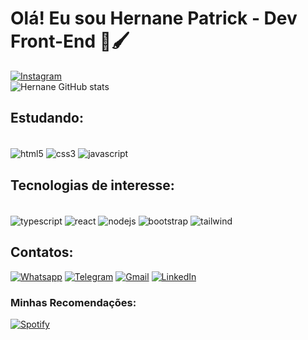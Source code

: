 # Olá! Eu sou Hernane Patrick - Dev Front-End 🎨🖌️


[![Instagram](https://img.shields.io/badge/Instagram-E4405F?style=for-the-badge&logo=instagram&logoColor=white)](https://instagram.com/hernane_.p?igshid=MXhsYjgzaW9ic201dg==)</br>
![Hernane GitHub stats](https://github-readme-stats.vercel.app/api?username=hernanepatrick&show_icons=true&theme=dracula)

## Estudando:
<div style="display:inline_block"></br>
<img align="center" alt="html5" src="https://img.shields.io/badge/HTML5-E34F26?style=for-the-badge&logo=html5&logoColor=white"/>
<img align="center" alt="css3" src="https://img.shields.io/badge/CSS3-1572B6?style=for-the-badge&logo=css3&logoColor=white/">
<img align="center" alt="javascript" src="https://img.shields.io/badge/JavaScript-323330?style=for-the-badge&logo=javascript&logoColor=F7DF1E">
</div>

## Tecnologias de interesse:
<div style="display:inline_block"></br>
<img align="center" alt="typescript" src="https://img.shields.io/badge/TypeScript-007ACC?style=for-the-badge&logo=typescript&logoColor=white">
<img align="center" alt="react" src="https://img.shields.io/badge/React-20232A?style=for-the-badge&logo=react&logoColor=61DAFB">
<img align="center" alt="nodejs" src="https://img.shields.io/badge/Node.js-43853D?style=for-the-badge&logo=node.js&logoColor=white">
<img align="center" alt="bootstrap" src="https://img.shields.io/badge/Bootstrap-563D7C?style=for-the-badge&logo=bootstrap&logoColor=white">
<img align="center" alt="tailwind" src="https://img.shields.io/badge/Tailwind_CSS-38B2AC?style=for-the-badge&logo=tailwind-css&logoColor=white">
</div>

## Contatos:
 [![Whatsapp](https://img.shields.io/badge/WhatsApp-25D366?style=for-the-badge&logo=whatsapp&logoColor=white)](https://api.whatsapp.com/send?phone=551195868451&text=Olá.%20Estive%20no%20seu%20perfil%20do%20Github,%20tudo%20bem?%20) [![Telegram](https://img.shields.io/badge/Telegram-2CA5E0?style=for-the-badge&logo=telegram&logoColor=white)](https://tttttt.me/hernanepatrick) [![Gmail](https://img.shields.io/badge/Gmail-D14836?style=for-the-badge&logo=gmail&logoColor=white)](mailto:hp.classroomdevice@gmail.com?subject=Message-Github&body=Ol%C3%A1%2C%20venho%20atrav%C3%A9s%20do%20seu%20perfil%20do%20github.%0AGostaria%20de%20marca%20hor%C3%A1rio%20para%20conversa%20contigo%2C%20tudo%20bem%3F!) [![LinkedIn](https://img.shields.io/badge/LinkedIn-0077B5?style=for-the-badge&logo=linkedin&logoColor=white)](https://www.linkedin.com/in/hernane-patrick-amaral-b046a0259/) 

 ### Minhas Recomendações:
 [![Spotify](https://img.shields.io/badge/Spotify-1ED760?&style=for-the-badge&logo=spotify&logoColor=white)](https://open.spotify.com/playlist/37i9dQZF1DX5trt9i14X7j?si=e4965521eb1f49a5)


